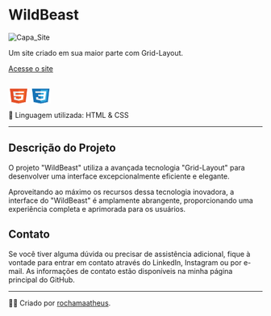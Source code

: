# WildBeast

![Capa_Site](https://i.imgur.com/yk4vsrr.png)

Um site criado em sua maior parte com Grid-Layout.

[Acesse o site](https://rochamaatheus.github.io/WildBeast/index.html)

<div style="display: inline-block"><br>
  <img align="center" alt="Rocha-HTML" height="30" width="40" src="https://raw.githubusercontent.com/devicons/devicon/master/icons/html5/html5-original.svg">
  <img align="center" alt="Rocha-CSS" height="30" width="40" src="https://raw.githubusercontent.com/devicons/devicon/master/icons/css3/css3-original.svg">
</div>

🚀 Linguagem utilizada: HTML & CSS

---

## Descrição do Projeto

O projeto "WildBeast" utiliza a avançada tecnologia "Grid-Layout" para desenvolver uma interface excepcionalmente eficiente e elegante.

Aproveitando ao máximo os recursos dessa tecnologia inovadora, a interface do "WildBeast" é amplamente abrangente, proporcionando uma experiência completa e aprimorada para os usuários.

## Contato

Se você tiver alguma dúvida ou precisar de assistência adicional, fique à vontade para entrar em contato através do LinkedIn, Instagram ou por e-mail. As informações de contato estão disponíveis na minha página principal do GitHub.

---

👨‍💻 Criado por [rochamaatheus](https://github.com/rochamaatheus).

